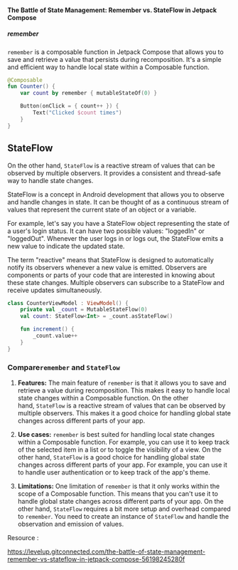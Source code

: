 #### The Battle of State Management: Remember vs. StateFlow in Jetpack Compose

##### remember

`remember` is a composable function in Jetpack Compose that allows you to save and retrieve a value that persists during recomposition. It's a simple and efficient way to handle local state within a Composable function.

```kt
@Composable
fun Counter() {
    var count by remember { mutableStateOf(0) }

    Button(onClick = { count++ }) {
        Text("Clicked $count times")
    }
}
```

## StateFlow

On the other hand, `StateFlow` is a reactive stream of values that can be observed by multiple observers. It provides a consistent and thread-safe way to handle state changes.

StateFlow is a concept in Android development that allows you to observe and handle changes in state. It can be thought of as a continuous stream of values that represent the current state of an object or a variable.

For example, let's say you have a StateFlow object representing the state of a user's login status. It can have two possible values: "loggedIn" or "loggedOut". Whenever the user logs in or logs out, the StateFlow emits a new value to indicate the updated state.

The term "reactive" means that StateFlow is designed to automatically notify its observers whenever a new value is emitted. Observers are components or parts of your code that are interested in knowing about these state changes. Multiple observers can subscribe to a StateFlow and receive updates simultaneously.

```kt
class CounterViewModel : ViewModel() {
    private val _count = MutableStateFlow(0)
    val count: StateFlow<Int> = _count.asStateFlow()

    fun increment() {
        _count.value++
    }
}
```



### Compare`remember` and `StateFlow`

1. **Features:** The main feature of `remember` is that it allows you to save and retrieve a value during recomposition. This makes it easy to handle local state changes within a Composable function. On the other hand, `StateFlow` is a reactive stream of values that can be observed by multiple observers. This makes it a good choice for handling global state changes across different parts of your app.

2. **Use cases:** `remember` is best suited for handling local state changes within a Composable function. For example, you can use it to keep track of the selected item in a list or to toggle the visibility of a view. On the other hand, `StateFlow` is a good choice for handling global state changes across different parts of your app. For example, you can use it to handle user authentication or to keep track of the app's theme.

3. **Limitations:** One limitation of `remember` is that it only works within the scope of a Composable function. This means that you can't use it to handle global state changes across different parts of your app. On the other hand, `StateFlow` requires a bit more setup and overhead compared to `remember`. You need to create an instance of `StateFlow` and handle the observation and emission of values.

























































Resource :

https://levelup.gitconnected.com/the-battle-of-state-management-remember-vs-stateflow-in-jetpack-compose-56198245280f
